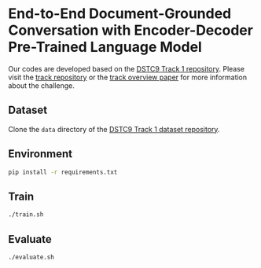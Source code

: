 # End-to-End Document-Grounded Conversation with Encoder-Decoder Pre-Trained Language Model
Our codes are developed based on the [DSTC9 Track 1 repository](https://github.com/alexa/alexa-with-dstc9-track1-dataset). Please visit the [track repository](https://github.com/alexa/alexa-with-dstc9-track1-dataset) or the [track overview paper](https://arxiv.org/abs/2006.03533) for more information about the challenge.

## Dataset
Clone the `data` directory of the [DSTC9 Track 1 dataset repository](https://github.com/alexa/alexa-with-dstc9-track1-dataset).

## Environment
```bash
pip install -r requirements.txt
```

## Train
```bash
./train.sh
```

## Evaluate
```bash
./evaluate.sh
```
